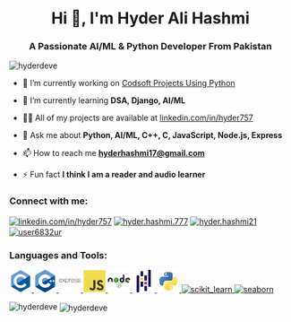 <h1 align="center">Hi 👋, I'm Hyder Ali Hashmi</h1>
<h3 align="center">A Passionate AI/ML & Python Developer From Pakistan</h3>

<p align="left"> <img src="https://komarev.com/ghpvc/?username=hyderdeve&label=Profile%20views&color=0e75b6&style=flat" alt="hyderdeve" /> </p>

- 🔭 I’m currently working on [Codsoft Projects Using Python](github.com/HyderDeve/Codsoft_Code)

- 🌱 I’m currently learning **DSA, Django, AI/ML**

- 👨‍💻 All of my projects are available at [linkedin.com/in/hyder757](linkedin.com/in/hyder757)

- 💬 Ask me about **Python, AI/ML, C++, C, JavaScript, Node.js, Express**

- 📫 How to reach me **hyderhashmi17@gmail.com**

- ⚡ Fun fact **I think I am a reader and audio learner**

<h3 align="left">Connect with me:</h3>
<p align="left">
<a href="https://linkedin.com/in/linkedin.com/in/hyder757" target="blank"><img align="center" src="https://raw.githubusercontent.com/rahuldkjain/github-profile-readme-generator/master/src/images/icons/Social/linked-in-alt.svg" alt="linkedin.com/in/hyder757" height="30" width="40" /></a>
<a href="https://fb.com/hyder.hashmi.777" target="blank"><img align="center" src="https://raw.githubusercontent.com/rahuldkjain/github-profile-readme-generator/master/src/images/icons/Social/facebook.svg" alt="hyder.hashmi.777" height="30" width="40" /></a>
<a href="https://instagram.com/hyder.hashmi21" target="blank"><img align="center" src="https://raw.githubusercontent.com/rahuldkjain/github-profile-readme-generator/master/src/images/icons/Social/instagram.svg" alt="hyder.hashmi21" height="30" width="40" /></a>
<a href="https://www.leetcode.com/user6832ur" target="blank"><img align="center" src="https://raw.githubusercontent.com/rahuldkjain/github-profile-readme-generator/master/src/images/icons/Social/leet-code.svg" alt="user6832ur" height="30" width="40" /></a>
</p>

<h3 align="left">Languages and Tools:</h3>
<p align="left"> <a href="https://www.cprogramming.com/" target="_blank" rel="noreferrer"> <img src="https://raw.githubusercontent.com/devicons/devicon/master/icons/c/c-original.svg" alt="c" width="40" height="40"/> </a> <a href="https://www.w3schools.com/cpp/" target="_blank" rel="noreferrer"> <img src="https://raw.githubusercontent.com/devicons/devicon/master/icons/cplusplus/cplusplus-original.svg" alt="cplusplus" width="40" height="40"/> </a> <a href="https://expressjs.com" target="_blank" rel="noreferrer"> <img src="https://raw.githubusercontent.com/devicons/devicon/master/icons/express/express-original-wordmark.svg" alt="express" width="40" height="40"/> </a> <a href="https://developer.mozilla.org/en-US/docs/Web/JavaScript" target="_blank" rel="noreferrer"> <img src="https://raw.githubusercontent.com/devicons/devicon/master/icons/javascript/javascript-original.svg" alt="javascript" width="40" height="40"/> </a> <a href="https://nodejs.org" target="_blank" rel="noreferrer"> <img src="https://raw.githubusercontent.com/devicons/devicon/master/icons/nodejs/nodejs-original-wordmark.svg" alt="nodejs" width="40" height="40"/> </a> <a href="https://pandas.pydata.org/" target="_blank" rel="noreferrer"> <img src="https://raw.githubusercontent.com/devicons/devicon/2ae2a900d2f041da66e950e4d48052658d850630/icons/pandas/pandas-original.svg" alt="pandas" width="40" height="40"/> </a> <a href="https://www.python.org" target="_blank" rel="noreferrer"> <img src="https://raw.githubusercontent.com/devicons/devicon/master/icons/python/python-original.svg" alt="python" width="40" height="40"/> </a> <a href="https://scikit-learn.org/" target="_blank" rel="noreferrer"> <img src="https://upload.wikimedia.org/wikipedia/commons/0/05/Scikit_learn_logo_small.svg" alt="scikit_learn" width="40" height="40"/> </a> <a href="https://seaborn.pydata.org/" target="_blank" rel="noreferrer"> <img src="https://seaborn.pydata.org/_images/logo-mark-lightbg.svg" alt="seaborn" width="40" height="40"/> </a> </p>

<p><img align="left" src="https://github-readme-stats.vercel.app/api/top-langs?username=hyderdeve&show_icons=true&locale=en&layout=compact" alt="hyderdeve" /></p>

<p>&nbsp;<img align="center" src="https://github-readme-stats.vercel.app/api?username=hyderdeve&show_icons=true&locale=en" alt="hyderdeve" /></p>
